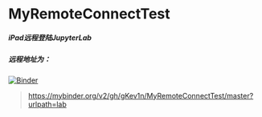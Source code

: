 # MyRemoteConnectTest
##### iPad远程登陆JupyterLab
##### 远程地址为：
[![Binder](https://mybinder.org/badge_logo.svg)](https://mybinder.org/v2/gh/gKev1n/MyRemoteConnectTest/master?urlpath=lab)

>https://mybinder.org/v2/gh/gKev1n/MyRemoteConnectTest/master?urlpath=lab